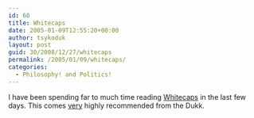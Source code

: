 ```yaml
---
id: 60
title: Whitecaps
date: 2005-01-09T12:55:20+00:00
author: tsykoduk
layout: post
guid: 30/2008/12/27/whitecaps
permalink: /2005/01/09/whitecaps/
categories:
  - Philosophy! and Politics!
---
```

<p>I have been spending far to much time reading <a href="http://www.whitecaps.blogspot.com./">Whitecaps</a> in the last few days. This comes <u>very</u> highly recommended from the Dukk.</p>